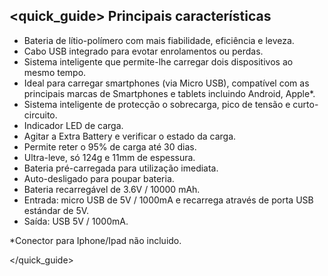 ## <quick_guide> Principais características

* Bateria de lítio-polímero com mais fiabilidade, eficiência e leveza.
* Cabo USB integrado para evotar enrolamentos ou perdas.
* Sistema inteligente que permite-lhe carregar dois dispositivos ao mesmo tempo.
* Ideal para carregar smartphones (via Micro USB), compatível com as principais marcas de Smartphones e tablets incluindo Android, Apple*.
* Sistema inteligente de protecção o sobrecarga, pico de tensão e curto-circuito.
* Indicador LED de carga.
* Agitar a Extra Battery e verificar o estado da carga.
* Permite reter o 95% de carga até 30 dias.
* Ultra-leve, só 124g e 11mm de espessura.
* Bateria pré-carregada para utilização imediata.
* Auto-desligado para poupar bateria.
* Bateria recarregável de 3.6V / 10000 mAh.
* Entrada: micro USB de 5V / 1000mA e recarrega através de porta USB estándar de 5V.
* Saída: USB 5V / 1000mA.

*Conector para Iphone/Ipad não incluido.


</quick_guide>
